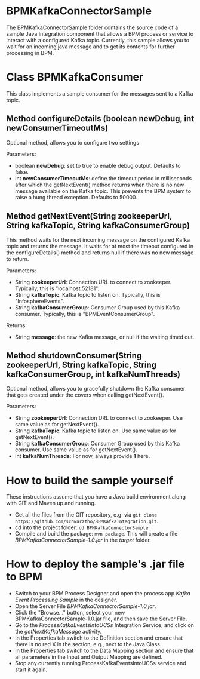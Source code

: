# BPMKafkaConnectorSample
 The BPMKafkaConnectorSample folder contains the source code of a sample Java Integration component that allows a BPM process or service to interact with a configured Kafka topic. Currently, this sample allows you to wait for an incoming java message and to get its contents for further processing in BPM. 

# Class BPMKafkaConsumer
This class implements a sample consumer for the messages sent to a Kafka topic.

## Method **configureDetails** (boolean newDebug, int newConsumerTimeoutMs)
Optional method, allows you to configure two settings

Parameters:
* boolean **newDebug**: set to true to enable debug output. Defaults to false.
* int **newConsumerTimeoutMs**: define the timeout period in milliseconds after which the getNextEvent() method returns when there is no new message available on the Kafka topic. This prevents the BPM system to raise a hung thread exception. Defaults to 50000.

## Method getNextEvent(String zookeeperUrl, String kafkaTopic, String kafkaConsumerGroup)
This method waits for the next incoming message on the configured Kafka topic and returns the message. It waits for at most the timeout configured in the configureDetails() method and returns null if there was no new message to return.

Parameters:
* String **zookeeperUrl**: Connection URL to connect to zookeeper. Typically, this is "localhost:52181".
* String **kafkaTopic**: Kafka topic to listen on. Typically, this is "InfosphereEvents".
* String **kafkaConsumerGroup**: Consumer Group used by this Kafka consumer. Typically, this is "BPMEventConsumerGroup".

Returns:
* String **message**: the new Kafka message, or null if the waiting timed out.

## Method shutdownConsumer(String zookeeperUrl, String kafkaTopic, String kafkaConsumerGroup, int kafkaNumThreads)
Optional method, allows you to gracefully shutdown the Kafka consumer that gets created under the covers when calling getNextEvent().

Parameters:
* String **zookeeperUrl**: Connection URL to connect to zookeeper. Use same value as for getNextEvent().
* String **kafkaTopic**: Kafka topic to listen on. Use same value as for getNextEvent().
* String **kafkaConsumerGroup**: Consumer Group used by this Kafka consumer. Use same value as for getNextEvent().
* int **kafkaNumThreads**: For now, always provide **1** here.

# How to build the sample yourself
These instructions assume that you have a Java build environment along with GIT and Maven up and running.
* Get all the files from the GIT repository, e.g. via `git clone https://github.com/schwarztho/BPMKafkaIntegration.git`.
* cd into the project folder: `cd BPMKafkaConnectorSample`.
* Compile and build the package: `mvn package`. This will create a file *BPMKafkaConnectorSample-1.0.jar* in the *target* folder.

# How to deploy the sample's .jar file to BPM
* Switch to your BPM Process Designer and open the process app *Kafka Event Processing Sample* in the designer.
* Open the Server File *BPMKafkaConnectorSample-1.0.jar*.
* Click the "Browse..." button, select your new BPMKafkaConnectorSample-1.0.jar file, and then save the Server File.
* Go to the *ProcessKafkaEventsIntoUCSs* Integration Service, and click on the *getNextKafkaMessage* activity.
* In the Properties tab switch to the Definition section and ensure that there is no red X in the section, e.g., next to the Java Class.
* In the Properties tab switch to the Data Mapping section and ensure that all parameters in the Input and Output Mapping are defined.
* Stop any currently running ProcessKafkaEventsIntoUCSs service and start it again.

